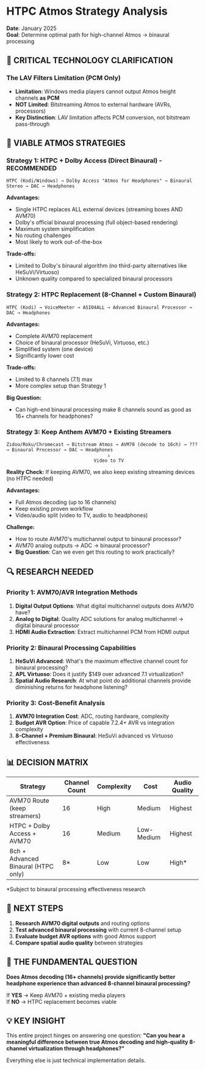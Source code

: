 # HTPC Atmos Strategy Analysis
**Date**: January 2025  
**Goal**: Determine optimal path for high-channel Atmos → binaural processing

## 🚨 **CRITICAL TECHNOLOGY CLARIFICATION**

### **The LAV Filters Limitation (PCM Only)**
- **Limitation**: Windows media players cannot output Atmos height channels **as PCM**
- **NOT Limited**: Bitstreaming Atmos to external hardware (AVRs, processors)
- **Key Distinction**: LAV limitation affects PCM conversion, not bitstream pass-through

## 🎯 **VIABLE ATMOS STRATEGIES**

### **Strategy 1: HTPC + Dolby Access (Direct Binaural) - RECOMMENDED**
```
HTPC (Kodi/Windows) → Dolby Access "Atmos for Headphones" → Binaural Stereo → DAC → Headphones
```
**Advantages:**
- Single HTPC replaces ALL external devices (streaming boxes AND AVM70)
- Dolby's official binaural processing (full object-based rendering)
- Maximum system simplification
- No routing challenges
- Most likely to work out-of-the-box

**Trade-offs:**
- Limited to Dolby's binaural algorithm (no third-party alternatives like HeSuVi/Virtuoso)
- Unknown quality compared to specialized binaural processors

### **Strategy 2: HTPC Replacement (8-Channel + Custom Binaural)**
```
HTPC (Kodi) → VoiceMeeter → ASIO4ALL → Advanced Binaural Processor → DAC → Headphones
```
**Advantages:**
- Complete AVM70 replacement
- Choice of binaural processor (HeSuVi, Virtuoso, etc.)
- Simplified system (one device)
- Significantly lower cost

**Trade-offs:**
- Limited to 8 channels (7.1) max
- More complex setup than Strategy 1

**Big Question:**
- Can high-end binaural processing make 8 channels sound as good as 16+ channels for headphones?

### **Strategy 3: Keep Anthem AVM70 + Existing Streamers**
```
Zidoo/Roku/Chromecast → Bitstream Atmos → AVM70 (decode to 16ch) → ??? → Binaural Processor → DAC → Headphones
                                     ↓
                                Video to TV
```
**Reality Check:** If keeping AVM70, we also keep existing streaming devices (no HTPC needed)

**Advantages:**
- Full Atmos decoding (up to 16 channels)
- Keep existing proven workflow
- Video/audio split (video to TV, audio to headphones)

**Challenge:**
- How to route AVM70's multichannel output to binaural processor?
- AVM70 analog outputs → ADC → binaural processor?
- **Big Question**: Can we even get this routing to work practically?

## 🔍 **RESEARCH NEEDED**

### **Priority 1: AVM70/AVR Integration Methods**
1. **Digital Output Options**: What digital multichannel outputs does AVM70 have?
2. **Analog to Digital**: Quality ADC solutions for analog multichannel → digital binaural processor
3. **HDMI Audio Extraction**: Extract multichannel PCM from HDMI output

### **Priority 2: Binaural Processing Capabilities**
1. **HeSuVi Advanced**: What's the maximum effective channel count for binaural processing?
2. **APL Virtuoso**: Does it justify $149 over advanced 7.1 virtualization?
3. **Spatial Audio Research**: At what point do additional channels provide diminishing returns for headphone listening?

### **Priority 3: Cost-Benefit Analysis**
1. **AVM70 Integration Cost**: ADC, routing hardware, complexity
2. **Budget AVR Option**: Price of capable 7.2.4+ AVR vs integration complexity
3. **8-Channel + Premium Binaural**: HeSuVi advanced vs Virtuoso effectiveness

## 📊 **DECISION MATRIX**

| Strategy | Channel Count | Complexity | Cost | Audio Quality |
|----------|---------------|------------|------|---------------|
| AVM70 Route (keep streamers) | 16 | High | Medium | Highest |
| HTPC + Dolby Access + AVM70 | 16 | Medium | Low-Medium | Highest |
| 8ch + Advanced Binaural (HTPC only) | 8* | Low | Low | High* |

*Subject to binaural processing effectiveness research

## 🎯 **NEXT STEPS**

1. **Research AVM70 digital outputs** and routing options
2. **Test advanced binaural processing** with current 8-channel setup
3. **Evaluate budget AVR options** with good Atmos support
4. **Compare spatial audio quality** between strategies

## 🚨 **THE FUNDAMENTAL QUESTION**

**Does Atmos decoding (16+ channels) provide significantly better headphone experience than advanced 8-channel binaural processing?**

If **YES** → Keep AVM70 + existing media players  
If **NO** → HTPC replacement becomes viable

## 💡 **KEY INSIGHT**

This entire project hinges on answering one question: **"Can you hear a meaningful difference between true Atmos decoding and high-quality 8-channel virtualization through headphones?"**

Everything else is just technical implementation details.